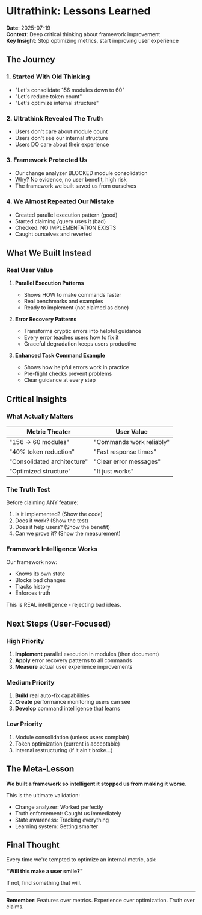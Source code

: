 # Ultrathink: Lessons Learned

**Date**: 2025-07-19  
**Context**: Deep critical thinking about framework improvement  
**Key Insight**: Stop optimizing metrics, start improving user experience

## The Journey

### 1. Started With Old Thinking
- "Let's consolidate 156 modules down to 60"
- "Let's reduce token count"
- "Let's optimize internal structure"

### 2. Ultrathink Revealed The Truth
- Users don't care about module count
- Users don't see our internal structure
- Users DO care about their experience

### 3. Framework Protected Us
- Our change analyzer BLOCKED module consolidation
- Why? No evidence, no user benefit, high risk
- The framework we built saved us from ourselves

### 4. We Almost Repeated Our Mistake
- Created parallel execution pattern (good)
- Started claiming /query uses it (bad)
- Checked: NO IMPLEMENTATION EXISTS
- Caught ourselves and reverted

## What We Built Instead

### Real User Value

1. **Parallel Execution Patterns**
   - Shows HOW to make commands faster
   - Real benchmarks and examples
   - Ready to implement (not claimed as done)

2. **Error Recovery Patterns**
   - Transforms cryptic errors into helpful guidance
   - Every error teaches users how to fix it
   - Graceful degradation keeps users productive

3. **Enhanced Task Command Example**
   - Shows how helpful errors work in practice
   - Pre-flight checks prevent problems
   - Clear guidance at every step

## Critical Insights

### What Actually Matters

| Metric Theater | User Value |
|----------------|------------|
| "156 → 60 modules" | "Commands work reliably" |
| "40% token reduction" | "Fast response times" |
| "Consolidated architecture" | "Clear error messages" |
| "Optimized structure" | "It just works" |

### The Truth Test

Before claiming ANY feature:
1. Is it implemented? (Show the code)
2. Does it work? (Show the test)
3. Does it help users? (Show the benefit)
4. Can we prove it? (Show the measurement)

### Framework Intelligence Works

Our framework now:
- Knows its own state
- Blocks bad changes
- Tracks history
- Enforces truth

This is REAL intelligence - rejecting bad ideas.

## Next Steps (User-Focused)

### High Priority
1. **Implement** parallel execution in modules (then document)
2. **Apply** error recovery patterns to all commands
3. **Measure** actual user experience improvements

### Medium Priority
1. **Build** real auto-fix capabilities
2. **Create** performance monitoring users can see
3. **Develop** command intelligence that learns

### Low Priority
1. Module consolidation (unless users complain)
2. Token optimization (current is acceptable)
3. Internal restructuring (if it ain't broke...)

## The Meta-Lesson

**We built a framework so intelligent it stopped us from making it worse.**

This is the ultimate validation:
- Change analyzer: Worked perfectly
- Truth enforcement: Caught us immediately  
- State awareness: Tracking everything
- Learning system: Getting smarter

## Final Thought

Every time we're tempted to optimize an internal metric, ask:

**"Will this make a user smile?"**

If not, find something that will.

---

**Remember**: Features over metrics. Experience over optimization. Truth over claims.